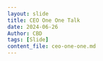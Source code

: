 ```yaml
---
layout: slide
title: CEO One One Talk
date: 2024-06-26
Author: CBD
tags: [Slide]
content_file: ceo-one-one.md
---
```

